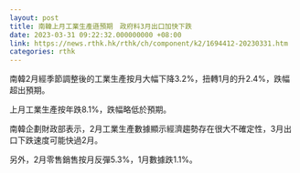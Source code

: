 ```yaml
---
layout: post
title: 南韓上月工業生產遜預期　政府料3月出口加快下跌
date: 2023-03-31 09:22:32.000000000 +08:00
link: https://news.rthk.hk/rthk/ch/component/k2/1694412-20230331.htm
categories: rthk
---
```


南韓2月經季節調整後的工業生產按月大幅下降3.2%，扭轉1月的升2.4%，跌幅超出預期。

上月工業生產按年跌8.1%，跌幅略低於預期。

南韓企劃財政部表示，2月工業生產數據顯示經濟趨勢存在很大不確定性，3月出口下跌速度可能快過2月。

另外，2月零售銷售按月反彈5.3%，1月數據跌1.1%。
